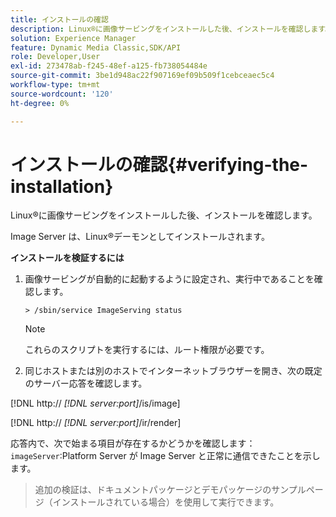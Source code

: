 ```yaml
---
title: インストールの確認
description: Linux®に画像サービングをインストールした後、インストールを確認します。
solution: Experience Manager
feature: Dynamic Media Classic,SDK/API
role: Developer,User
exl-id: 273478ab-f245-48ef-a125-fb738054484e
source-git-commit: 3be1d948ac22f907169ef09b509f1cebceaec5c4
workflow-type: tm+mt
source-wordcount: '120'
ht-degree: 0%

---
```


# インストールの確認{#verifying-the-installation}

Linux®に画像サービングをインストールした後、インストールを確認します。

Image Server は、Linux®デーモンとしてインストールされます。

**インストールを検証するには**

1. 画像サービングが自動的に起動するように設定され、実行中であることを確認します。

   `> /sbin/service ImageServing status`

   >[!NOTE]
   >
   >これらのスクリプトを実行するには、ルート権限が必要です。

1. 同じホストまたは別のホストでインターネットブラウザーを開き、次の既定のサーバー応答を確認します。

[!DNL http:// *[!DNL server:port]*/is/image]

[!DNL  http:// *[!DNL server:port]*/ir/render]

応答内で、次で始まる項目が存在するかどうかを確認します： `imageServer`:Platform Server が Image Server と正常に通信できたことを示します。

>追加の検証は、ドキュメントパッケージとデモパッケージのサンプルページ（インストールされている場合）を使用して実行できます。
